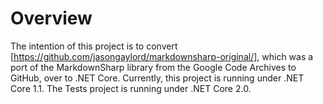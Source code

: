 # Overview
The intention of this project is to convert [https://github.com/jasongaylord/markdownsharp-original/], which was a port of the MarkdownSharp library from the Google Code Archives to GitHub,
over to .NET Core. Currently, this project is running under .NET Core 1.1. The Tests project is running under .NET Core 2.0.